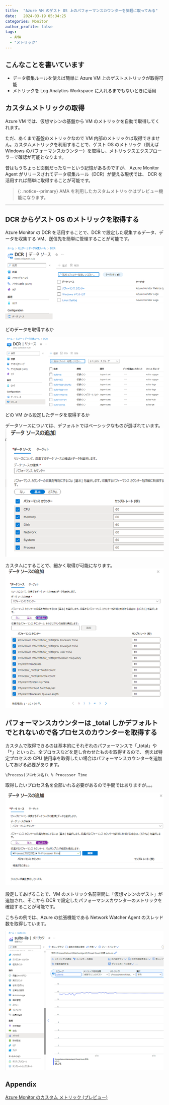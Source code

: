 ```yaml
---
title:  "Azure VM のゲスト OS 上のパフォーマンスカウンターを気軽に取ってみる"
date:   2024-03-19 05:34:25
categories: Monitor
author_profile: false
tags:
  - AMA
  - "メトリック"
---
```


## こんなことを書いています

* データ収集ルールを使えば簡単に Azure VM 上のゲストメトリックが取得可能
* メトリックを Log Analytics Workspace に入れるまでもないときに活用

## カスタムメトリックの取得

Azure VM では、仮想マシンの基盤から VM のメトリックを自動で取得してくれます。

ただ、あくまで基盤のメトリックなので VM 内部のメトリックは取得できません。カスタムメトリックを利用することで、ゲスト OS のメトリック（例えば Windows のパフォーマンスカウンター）を取得し、メトリックスエクスプローラーで確認が可能となります。

昔はもうちょっと面倒だったなーという記憶があるのですが、 Azure Monitor Agent がリリースされてデータ収集ルール（DCR）が使える現状では、
DCR を活用すれば簡単に取得することが可能です。

> {: .notice--primary}
> AMA を利用したカスタムメトリックはプレビュー機能になります。

----

## DCR からゲスト OS のメトリックを取得する

Azure Monitor の DCR を活用することで、DCR で設定した収集するデータ、データを収集する VM、送信先を簡単に管理することが可能です。

![DCR Data Source](/assets/article_images/2024-03-19-ama-custom-metric/dcr-datasource.png)

どのデータを取得するか

![DCR Resource](/assets/article_images/2024-03-19-ama-custom-metric/dcr-resource.png)

どの VM から設定したデータを取得するか

データソースについては、デフォルトではベーシックなものが選ばれています。
![DCR Resource](/assets/article_images/2024-03-19-ama-custom-metric/dcr-performancecounter.png)

カスタムにすることで、細かく取得が可能になります。
![DCR Resource Custom](/assets/article_images/2024-03-19-ama-custom-metric/dcr-performancecounter-custom.png)

## パフォーマンスカウンターは _total しかデフォルトでとれないので各プロセスのカウンターを取得する

カスタムで取得できるのは基本的にそれぞれのパフォーマンスで「_total」や「*」といった、全プロセスなどを足し合わせたものを取得するので、
例えば特定プロセスの CPU 使用率を取得したい場合はパフォーマンスカウンターを追加してあげる必要があります。

```text
\Process(プロセス名)\ % Processor Time
```

取得したいプロセス名を全部いれる必要があるので手間ではありますが。。。

![DCR Add Performance](/assets/article_images/2024-03-19-ama-custom-metric/dcr-add-performance.png)

設定してあげることで、VM のメトリック名前空間に「仮想マシンのゲスト」が追加され、そこから DCR で設定したパフォーマンスカウンターのメトリックを確認することが可能です。

こちらの例では、Azure の拡張機能である Network Watcher Agent のスレッド数を取得しています。

![Custom Metric](/assets/article_images/2024-03-19-ama-custom-metric/custommetric.png)

## Appendix

[Azure Monitor のカスタム メトリック (プレビュー)](https://learn.microsoft.com/ja-jp/azure/azure-monitor/essentials/metrics-custom-overview)